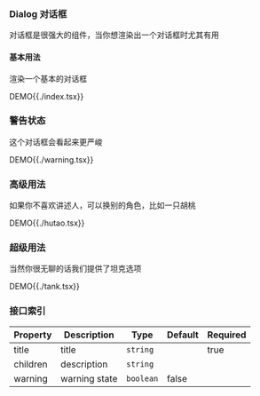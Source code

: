 ### Dialog 对话框

对话框是很强大的组件，当你想渲染出一个对话框时尤其有用

#### 基本用法

渲染一个基本的对话框

DEMO{{./index.tsx}}

### 警告状态

这个对话框会看起来更严峻

DEMO{{./warning.tsx}}

### 高级用法

如果你不喜欢讲述人，可以换别的角色，比如一只胡桃

DEMO{{./hutao.tsx}}

### 超级用法

当然你很无聊的话我们提供了坦克选项

DEMO{{./tank.tsx}}

### 接口索引

| Property | Description   | Type      | Default | Required |
| -------- | ------------- | --------- | ------- | -------- |
| title    | title         | `string`  |         | true     |
| children | description   | `string`  |         |          |
| warning  | warning state | `boolean` | false   |          |
